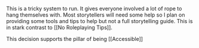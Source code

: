 This is a tricky system to run. It gives everyone involved a lot of rope to hang themselves with. Most storytellers will need some help so I plan on providing some tools and tips to help but not a full storytelling guide. This is in stark contrast to [[No Roleplaying Tips]].

This decision supports the pillar of being [[Accessible]]